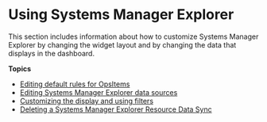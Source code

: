 # Using Systems Manager Explorer<a name="Explorer-using"></a>

This section includes information about how to customize Systems Manager Explorer by changing the widget layout and by changing the data that displays in the dashboard\.

**Topics**
+ [Editing default rules for OpsItems](Explorer-using-editing-default-rules.md)
+ [Editing Systems Manager Explorer data sources](Explorer-using-editing-data-sources.md)
+ [Customizing the display and using filters](Explorer-using-filters.md)
+ [Deleting a Systems Manager Explorer Resource Data Sync](Explorer-using-resource-data-sync-delete.md)